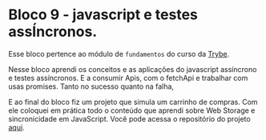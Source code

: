 # Bloco 9 - javascript e testes assÍncronos.

Esse bloco pertence ao módulo de `fundamentos` do curso da [Trybe](https://www.betrybe.com/).

  Nesse bloco aprendi os conceitos e as aplicações do javascript assíncrono e testes assíncronos. E a consumir Apis, com o fetchApi e trabalhar com usas promises. Tanto no sucesso quanto na falha,

  E ao final do bloco fiz um projeto que simula um carrinho de compras. Com ele coloquei em prática todo o conteúdo que aprendi sobre Web Storage e sincronicidade em JavaScript. Você pode acessa o repositório do projeto [aqui](https://github.com/Talisson-Sozinho/project-zoo-functions).